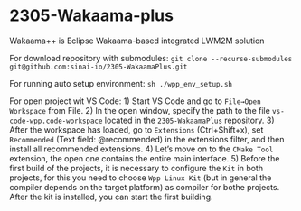 # 2305-Wakaama-plus
Wakaama++  is Eclipse Wakaama-based integrated LWM2M solution

For download repository with submodules:  `git clone --recurse-submodules git@github.com:sinai-io/2305-WakaamaPlus.git`  

For running auto setup environment:  `sh ./wpp_env_setup.sh`

For open project wit VS Code:
	1) Start VS Code and go to `File→Open Workspace` from File.
	2) In the open window, specify the path to the file `vs-code-wpp.code-workspace` located in the `2305-WakaamaPlus` repository.
	3) After the workspace has loaded, go to `Extensions` (Ctrl+Shift+x), set `Recommended` (Text field: @recommended) in the extensions filter, and then install all recommended extensions.
	4) Let’s move on to the `CMake Tool` extension, the open one contains the entire main interface.
	5) Before the first build of the projects, it is necessary to configure the `Kit` in both projects, for this you need to choose `Wpp Linux Kit` (but in general the compiler depends on the target platform) as compiler for bothe projects. After the  kit is installed, you can start the first building.
